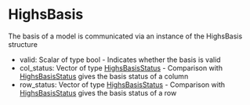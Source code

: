 # HighsBasis

The basis of a model is communicated via an instance of the HighsBasis structure

- valid: Scalar of type bool - Indicates whether the basis is valid
- col\_status: Vector of type [HighsBasisStatus](@ref) - Comparison with [HighsBasisStatus](@ref) gives the basis status of a column
- row\_status: Vector of type [HighsBasisStatus](@ref) - Comparison with [HighsBasisStatus](@ref) gives the basis status of a row


